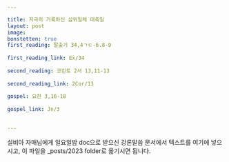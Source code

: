 ```yaml
---

title: 지극히 거룩하신 삼위일체 대축일
layout: post 
image: 
bonstetten: true
first_reading: 탈출기 34,4ㄱㄷ-6.8-9
 
first_reading_link: Ex/34
 
second_reading: 코린토 2서 13,11-13
 
second_reading_link: 2Cor/13
 
gospel: 요한 3,16-18
 
gospel_link: Jn/3
 

---
```



실비아 자매님에게 일요일밤 doc으로 받으신
강론말씀 문서에서
텍스트를 여기에 넣으시고,
이 파일을 _posts/2023 folder로 옮기시면 됩니다.

